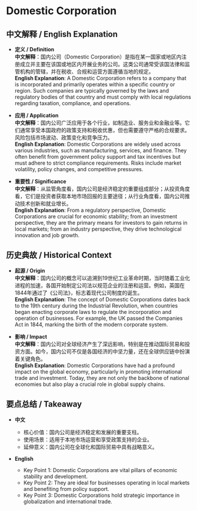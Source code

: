 # Domestic Corporation

## 中文解释 / English Explanation

* **定义 / Definition**  
  **中文解释**：国内公司（Domestic Corporation）是指在某一国家或地区内注册成立并主要在该国或地区内开展业务的公司。这类公司通常受该国法律和监管机构的管辖，并在税收、合规和运营方面遵循当地的规定。  
  **English Explanation**: A Domestic Corporation refers to a company that is incorporated and primarily operates within a specific country or region. Such companies are typically governed by the laws and regulatory bodies of that country and must comply with local regulations regarding taxation, compliance, and operations.

* **应用 / Application**  
  **中文解释**：国内公司广泛应用于各个行业，如制造业、服务业和金融业等。它们通常享受本国政府的政策支持和税收优惠，但也需要遵守严格的合规要求。风险包括市场波动、政策变化和竞争压力。  
  **English Explanation**: Domestic Corporations are widely used across various industries, such as manufacturing, services, and finance. They often benefit from government policy support and tax incentives but must adhere to strict compliance requirements. Risks include market volatility, policy changes, and competitive pressures.

* **重要性 / Significance**  
  **中文解释**：从监管角度看，国内公司是经济稳定的重要组成部分；从投资角度看，它们是投资者获取本地市场回报的主要途径；从行业角度看，国内公司推动技术创新和就业增长。  
  **English Explanation**: From a regulatory perspective, Domestic Corporations are crucial for economic stability; from an investment perspective, they are the primary means for investors to gain returns in local markets; from an industry perspective, they drive technological innovation and job growth.

## 历史典故 / Historical Context

* **起源 / Origin**  
  **中文解释**：国内公司的概念可以追溯到19世纪工业革命时期，当时随着工业化进程的加速，各国开始制定公司法以规范企业的注册和运营。例如，英国在1844年通过了《公司法》，标志着现代公司制度的诞生。  
  **English Explanation**: The concept of Domestic Corporations dates back to the 19th century during the Industrial Revolution, when countries began enacting corporate laws to regulate the incorporation and operation of businesses. For example, the UK passed the Companies Act in 1844, marking the birth of the modern corporate system.

* **影响 / Impact**  
  **中文解释**：国内公司对全球经济产生了深远影响，特别是在推动国际贸易和投资方面。如今，国内公司不仅是各国经济的中坚力量，还在全球供应链中扮演着关键角色。  
  **English Explanation**: Domestic Corporations have had a profound impact on the global economy, particularly in promoting international trade and investment. Today, they are not only the backbone of national economies but also play a crucial role in global supply chains.

## 要点总结 / Takeaway

* **中文**  
  - 核心价值：国内公司是经济稳定和发展的重要支柱。  
  - 使用场景：适用于本地市场运营和享受政策支持的企业。  
  - 延伸意义：国内公司在全球化和国际贸易中具有战略意义。

* **English**  
  - Key Point 1: Domestic Corporations are vital pillars of economic stability and development.  
  - Key Point 2: They are ideal for businesses operating in local markets and benefiting from policy support.  
  - Key Point 3: Domestic Corporations hold strategic importance in globalization and international trade.